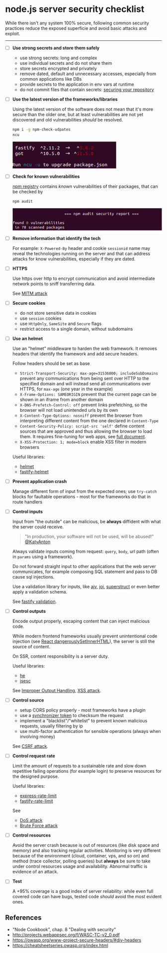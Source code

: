 # node.js server security checklist

While there isn't any system 100% secure, following common security practices reduce the exposed superficie and avoid basic attacks and exploit.

---

- [ ] **Use strong secrets and store them safely**

  - use strong secrets: long and complex
  - use individual secrets and do not share them
  - store secrets encrypted and privately
  - remove dated, default and unnecessary accesses, especially from common applications like DBs
  - provide secrets to the application in env vars at runtime
  - do not commit files that contain secrets: [securing your repository](https://docs.github.com/en/github/administering-a-repository/securing-your-repository)

- [ ] **Use the latest version of the frameworks/libraries**

  Using the latest version of the software does not mean that it's more secure than the older one, but at least vulnerabilities are not yet discovered and old vulnerabilities _should_ be resolved.

  ```bash
  npm i -g npm-check-udpates
  ncu
  ```

  ![ncu](./img/ncu.png)

- [ ] **Check for known vulnerabilities**

  [npm registry](https://www.npmjs.com/advisories) contains _known_ vulnerabilities of their packages, that can be checked by

  ```bash
  npm audit
  ```

  ![audit](./img/audit.png)

- [ ] **Remove information that identify the tech**

  For example: `X-Powered-By` header and cookie `sessionid` name may reveal the technologies running on the server and that can address attacks for know vulnerabilities, especially if they are dated.

- [ ] **HTTPS**

  Use https over http to encrypt communication and avoid intermediate network points to sniff transferring data.

  See [MITM attack](https://owasp.org/www-community/attacks/Man-in-the-middle_attack)

- [ ] **Secure cookies**

  - do not store sensitive data in cookies
  - use `session` cookies
  - use `HttpOnly`, `SameSite` and `Secure` flags
  - restrict access to a single domain, without subdomains

- [ ] **Use an helmet**

  Use an "helmet" middleware to harden the web framework. It removes headers that identify the framework and add secure headers.  

  Follow headers should be set as base

  - `Strict-Transport-Security: max-age=31536000; includeSubDomains` prevent any communications from being sent over HTTP to the specified domain and will instead send all communications over HTTPS, for `max-age` (one year in the example)
  - `X-Frame-Options: SAMEORIGIN` prevent that the current page can be shown in an iframe from another domain
  - `X-DNS-Prefetch-Control: off` prevent links prefetching, so the browser will not load unintended urls by its own
  - `X-Content-Type-Options: nosniff` prevent the browser from interpreting different content from the one declared in `Content-Type`
  - `Content-Security-Policy: script-src 'self'` define content sources that are approved and thus allowing the browser to load them. It requires fine-tuning for web apps, see [full document](https://developer.mozilla.org/en-US/docs/Web/HTTP/CSP).
  - `X-XSS-Protection: 1; mode=block` enable XSS filter in modern browsers

  Useful libraries:

  - [helmet](https://github.com/helmetjs/helmet)
  - [fastify-helmet](https://github.com/fastify/fastify-helmet)

- [ ] **Prevent application crash**

  Manage different form of input from the expected ones; use `try-catch` blocks for faultable operations - most for the frameworks do that in route handlers

- [ ] **Control inputs**

  Input from "the outside" can be malicious, be **always** diffident with what the server could receive.

  > "In production, your software will not be used, will be abused!" [@KatyAnton](https://twitter.com/KatyAnton)

  Always validate inputs coming from request: `query`, `body`, url path (often in `params` using a framework).

  Do not forward straight input to other applications that the web server communicates, for example composing SQL statement and pass to DB cause sql injections.

  Use a validation library for inputs, like [ajv](https://github.com/ajv-validator/ajv), [joi](https://github.com/sideway/joi), [superstruct](https://github.com/ianstormtaylor/superstruct) or even better apply a validation schema.

  See [fastify validation](https://www.fastify.io/docs/latest/Validation-and-Serialization/#validation).

- [ ] **Control outputs**

  Encode output properly, escaping content that can inject malicious code.  

  While modern frontend frameworks usually prevent unintentional code injection (see [React dangerouslySetInnerHTML](https://reactjs.org/docs/dom-elements.html#dangerouslysetinnerhtml)), the server is still the source of content.  

  On SSR, content responsibility is a server duty.

  Useful libraries:

  - [he](https://github.com/mathiasbynens/he)
  - [jsesc](https://github.com/mathiasbynens/jsesc)

  See [Improper Output Handling](http://projects.webappsec.org/w/page/13246934/Improper%20Output%20Handling), [XSS attack](https://owasp.org/www-community/attacks/xss).

- [ ] **Control source**

  - setup CORS policy properly - most frameworks have a plugin
  - use a [synchronizer token](https://cheatsheetseries.owasp.org/cheatsheets/Cross-Site_Request_Forgery_Prevention_Cheat_Sheet.html#synchronizer-token-pattern) to checksum the request
  - implement a "blacklist"/"whitelist" to prevent known malicious requests, usually filtering by ip
  - use multi-factor authentication for sensible operations (always when involving money)

  See [CSRF attack](https://owasp.org/www-community/attacks/csrf).

- [ ] **Control request rate**

  Limit the amount of requests to a sustainable rate and slow down repetitive failing operations (for example login) to preserve resources for the designed purpose.

  Useful libraries:

  - [express-rate-limit](https://github.com/nfriedly/express-rate-limit)
  - [fastify-rate-limit](https://github.com/fastify/fastify-rate-limit)

  See

  - [DoS attack](https://owasp.org/www-community/attacks/Denial_of_Service)
  - [Brute Force attack](https://owasp.org/www-community/attacks/Brute_force_attack)

- [ ] **Control resources**

  Avoid the server crash because is out of resources (like disk space and memory) and also tracking regular activities. Monitoring is very different because of the environment (cloud, container, vps, and so on) and method (trace collector, polling queries) but **always** be sure to take under control resources usage and availability. Abnormal traffic is evidence of an attack.

- [ ] **Test**

  A +95% coverage is a good index of server reliability: while even full covered code can have bugs, tested code _should_ avoid the most evident ones.

## References

- "Node Cookbook", chap. 8 "Dealing with security"
- http://projects.webappsec.org/f/WASC-TC-v2_0.pdf
- https://owasp.org/www-project-secure-headers/#div-headers
- https://cheatsheetseries.owasp.org/index.html
